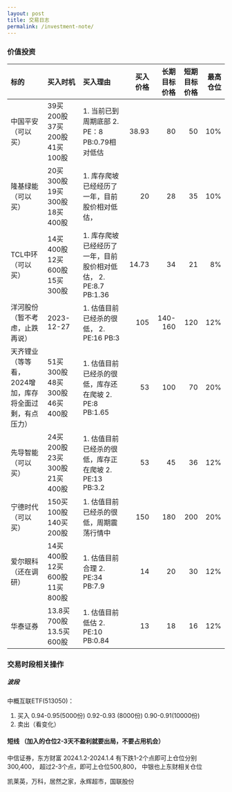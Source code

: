 ```yaml
---
layout: post
title: 交易日志
permalink: /investment-note/
---
```


### 价值投资

| 标的  | 买入时机 |买入理由  | 买入价格  | 长期目标价格 |短期目标价格  |最高仓位 |
| :------- |:------ |:------| ------: | -------: |-------: |-------: |
| 中国平安 （可以买）  | 39买200股  37买200股  41买100股   | 1. 当前已到周期底部  2. PE：8 PB:0.79相对低估  |38.93 | 80 |50   |10%    | 
| 隆基绿能  （可以买）  | 20买300股 19买300股 18买400股 | 1. 库存爬坡已经经历了一年，目前股价相对低估，  |20   | 28    |35   |10%     |
| TCL中环  （可以买）  | 14买400股 12买600股 15买300股 | 1. 库存爬坡已经经历了一年，目前股价相对低估， 2. PE:8.7  PB:1.36  |14.73    | 34    |21    |8%     |
| 洋河股份 （暂不考虑，止跌再说）   | 2023-12-27  | 1. 估值目前已经杀的很低， 2. PE:16  PB:3  |105   | 140-160    |120    |12%     | 
| 天齐锂业 （等等看，2024增加，库存将全面过剩，有点压力）   | 51买300股 48买300股 46买400股  | 1. 估值目前已经杀的很低，库存还在爬坡 2. PE:8 PB:1.65  |53   | 100    |70    |20%     |
| 先导智能  （可以买）  | 24买200股 23买300股 21买400股  | 1. 估值目前已经杀的很低，库存正在爬坡 2. PE:13 PB:3.2  |53   | 45    |36    |12%     |
| 宁德时代  （可以买）  | 150买100股 140买200股  | 1. 估值目前已经杀的很低，周期震荡行情中  | 150  | 180    |200   |20%     |
| 爱尔眼科  （还在调研）  | 14买400股 12买600股 11买800股  | 1. 估值目前合理 2. PE:34 PB:7.9  |14   | 20   |30    |12%     |
| 华泰证券  | 13.8买700股 13.5买600股  | 1. 估值目前低估 2. PE:10 PB:0.84  |13  | 18   |  16  |12%     |


### 交易时段相关操作

##### 波段

中概互联ETF(513050)：
1. 买入 0.94-0.95(5000份)  0.92-0.93 (8000份)   0.90-0.91(10000份)
2. 卖出（看变化）

#### 短线 （加入的仓位2-3天不盈利就要出局，不要占用机会）
中信证券，东方财富 2024.1.2-2024.1.4 有下跌1-2个点即可上仓位分别300,400， 超过2-3个点，即可上仓位500,800， 中银也上东财相关仓位

凯莱英，万科，居然之家，永辉超市，国联股份

